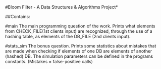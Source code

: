 #Bloom Filter - A Data Structures & Algorithms Project*

##Contains:

#main
The main programming question of the work.
Prints what elements from CHECK_FILE(1st clients input) are recognized, through the use of a hashing table,
as elements of the DB_FILE (2nd clients input).

#stats_sim
The bonus question.
Prints some statistics about mistakes that are made when checking if elements of one DB are elements of another (hashed) DB.
The simulation parameters can be defined in the programs constants.
(Mistakes = false-positive calls)
